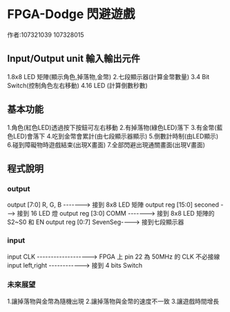 # FPGA-Dodge 閃避遊戲
作者:107321039 107328015

## Input/Output unit 輸入輸出元件
1.8x8 LED 矩陣(顯示角色,掉落物,金幣)
2.七段顯示器(計算金幣數量)
3.4 Bit Switch(控制角色左右移動)
4.16 LED (計算倒數秒數)
    
## 基本功能
1.角色(紅色LED)透過按下按鈕可左右移動
2.有掉落物(綠色LED)落下
3.有金幣(藍色LED)會落下
4.吃到金幣會累計(由七段顯示器顯示)
5.倒數計時制(由LED顯示)
6.碰到障礙物時遊戲結束(出現X畫面)
7.全部閃避出現通關畫面(出現V畫面)
## 程式說明
### output
output [7:0] R, G, B  -------> 接到 8x8 LED 矩陣
output reg [15:0] seconed ---> 接到 16 LED 燈
output reg [3:0] COMM -------> 接到 8x8 LED 矩陣的 S2~S0 和 EN
output reg [0:7] SevenSeg----> 接到七段顯示器
### input
input CLK -------------------> FPGA 上 pin 22 為 50MHz 的 CLK 不必接線 
input left,right ------------> 接到 4 bits Switch
    
### 未來展望
1.讓掉落物與金幣為隨機出現
2.讓掉落物與金幣的速度不一致
3.讓遊戲時間增長

